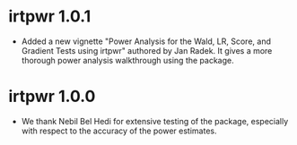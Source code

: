 # irtpwr 1.0.1

* Added a new vignette "Power Analysis for the Wald, LR, Score, and Gradient Tests using irtpwr" authored by Jan Radek. It gives a more thorough power analysis walkthrough using the package. 

# irtpwr 1.0.0

* We thank Nebil Bel Hedi for extensive testing of the package, especially with respect to the accuracy of the power estimates.


